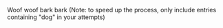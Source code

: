 Woof woof bark bark (Note: to speed up the process, only include entries containing "dog" in your attempts)
